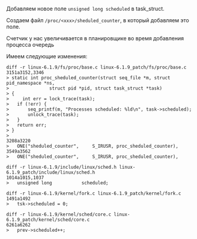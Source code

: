 Добавляем новое поле `unsigned long scheduled` в task_struct.

Создаем файл `/proc/<xxx>/sheduled_counter`, в который добавляем это поле.

Счетчик у нас увеличивается в планировщике во время добавления процесса очередь

Имеем следующие изменения:

```
diff -r linux-6.1.9/fs/proc/base.c linux-6.1.9_patch/fs/proc/base.c
3151a3152,3346
> static int proc_sheduled_counter(struct seq_file *m, struct pid_namespace *ns,
> 				struct pid *pid, struct task_struct *task)
> {
>     int err = lock_trace(task);
> 	if (!err) {
> 		seq_printf(m, "Processes scheduled: %ld\n", task->scheduled);
> 		unlock_trace(task);
> 	}
> 	return err;
> }
> 
3208a3220
> 	ONE("sheduled_counter",		S_IRUSR, proc_sheduled_counter),
3549a3562
> 	ONE("sheduled_counter",		S_IRUSR, proc_sheduled_counter),

diff -r linux-6.1.9/include/linux/sched.h linux-6.1.9_patch/include/linux/sched.h
1014a1015,1037
> 	unsigned long 			scheduled;

diff -r linux-6.1.9/kernel/fork.c linux-6.1.9_patch/kernel/fork.c
1491a1492
> 	tsk->scheduled = 0;

diff -r linux-6.1.9/kernel/sched/core.c linux-6.1.9_patch/kernel/sched/core.c
6261a6262
> 	prev->scheduled++;

```